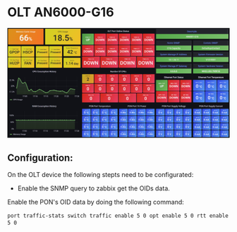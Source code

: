 # OLT AN6000-G16
![main](./pictures/image.png)

## Configuration: 

On the OLT device the following stepts need to be configurated: 

- Enable the SNMP query to zabbix get the OIDs data. 

Enable the PON's OID data by doing the following command: 

```
port traffic-stats switch traffic enable 5 0 opt enable 5 0 rtt enable 5 0
```
